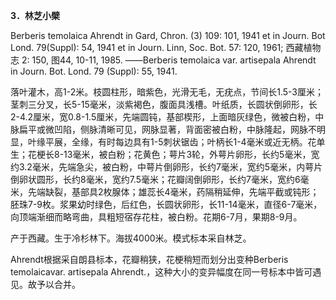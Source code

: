 **3．林芝小檗**

Berberis temolaica Ahrendt in Gard, Chron. (3) 109: 101, 1941 et in Journ. Bot Lond. 79(Suppl): 54, 1941 et in Journ. Linn, Soc. Bot. 57: 120, 1961; 西藏植物志 2: 150, 图44, 10-11, 1985. ——Berberis temolaica var. artisepala Ahrendt in Journ. Bot. Lond. 79 (Suppl): 55, 1941.

落叶灌木，高1-2米。枝圆柱形，暗紫色，光滑无毛，无疣点，节间长1.5-3厘米；茎刺三分叉，长5-15毫米，淡紫褐色，腹面具浅槽。叶纸质，长圆状倒卵形，长2-4.2厘米，宽0.8-1.5厘米，先端圆钝，基部楔形，上面暗灰绿色，微被白粉，中脉扁平或微凹陷，侧脉清晰可见，网脉显著，背面密被白粉，中脉隆起，网脉不明显，叶缘平展，全缘，有时每边具有1-5刺状锯齿；叶柄长1-4毫米或近无柄。花单生；花梗长8-13毫米，被白粉；花黄色；萼片3轮，外萼片卵形，长约5毫米，宽约3.2毫米，先端急尖，被白粉，中萼片倒卵形，长约7毫米，宽约5毫米，内萼片倒卵状圆形，长约8毫米，宽约7.5毫米；花瓣阔倒卵形，长约7毫米，宽约6毫米，先端缺裂，基部具2枚腺体；雄蕊长4毫米，药隔稍延伸，先端平截或钝形；胚珠7-9枚。浆果幼时绿色，后红色，长圆状卵形，长11-14毫米，直径6-7毫米，向顶端渐细而略弯曲，具粗短宿存花柱，被白粉。花期6-7月，果期8-9月。

产于西藏。生于冷杉林下。海拔4000米。模式标本采自林芝。

Ahrendt根据采自朗县标本，花瓣稍狭，花梗稍短而划分出变种Berberis temolaicavar. artisepala Ahrendt.，这种大小的变异幅度在同一号标本中皆可遇见。故予以合并。
